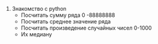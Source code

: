 1) Знакомство с python
   - Посчитать сумму ряда 0 -88888888
   - Посчитать среднее значение ряда
   - Посчитать произведение случайных чисел 0-1000
   - Их медиану
